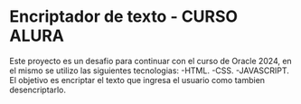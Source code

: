 <h1>Encriptador de texto - CURSO ALURA</h1>
<p>Este proyecto es un desafio para continuar con el curso de Oracle 2024, en el mismo se utilizo las siguientes tecnologias:
-HTML.
-CSS.
-JAVASCRIPT.
El objetivo es encriptar el texto que ingresa el usuario como tambien desencriptarlo.</p>
